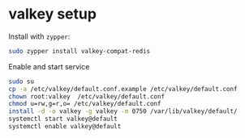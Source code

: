 # valkey setup

Install with `zypper`:

```sh
sudo zypper install valkey-compat-redis
```

Enable and start service

```sh
sudo su
cp -a /etc/valkey/default.conf.example /etc/valkey/default.conf
chown root:valkey  /etc/valkey/default.conf
chmod u=rw,g=r,o= /etc/valkey/default.conf
install -d -o valkey -g valkey -m 0750 /var/lib/valkey/default/
systemctl start valkey@default
systemctl enable valkey@default
```
